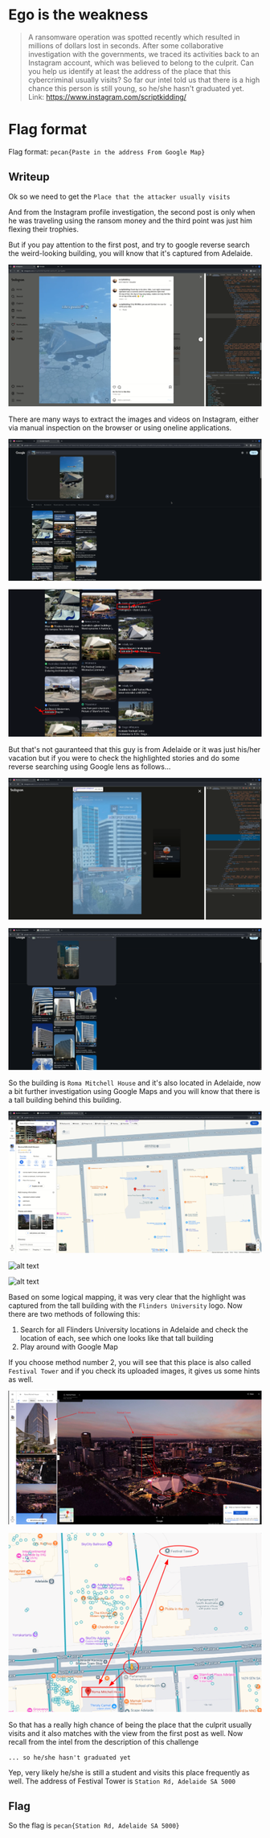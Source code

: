 # Ego is the weakness

> A ransomware operation was spotted recently which resulted in millions of dollars lost in seconds. After some collaborative investigation with the governments, we traced its activities back to an Instagram account, which was believed to belong to the culprit. Can you help us identify at least the address of the place that this cybercriminal usually visits? So far our intel told us that there is a high chance this person is still young, so he/she hasn't graduated yet.
> Link: https://www.instagram.com/scriptkidding/

# Flag format

Flag format: `pecan{Paste in the address From Google Map}`

## Writeup

Ok so we need to get the `Place that the attacker usually visits`

And from the Instagram profile investigation, the second post is only when he was traveling using the ransom money and the third point was just him flexing their trophies.

But if you pay attention to the first post, and try to google reverse search the weird-looking building, you will know that it's captured from Adelaide.

![alt text](.imgs/image.png)

There are many ways to extract the images and videos on Instagram, either via manual inspection on the browser or using oneline applications.

![alt text](.imgs/captured.png)

![alt text](.imgs/2.png)

But that's not gauranteed that this guy is from Adelaide or it was just his/her vacation but if you were to check the highlighted stories and do some reverse searching using Google lens as follows...

![alt text](.imgs/11.png)

![alt text](.imgs/roma.png)

So the building is `Roma Mitchell House` and it's also located in Adelaide, now a bit further investigation using Google Maps and you will know that there is a tall building behind this building.

![alt text](.imgs/3.png)

![alt text](.imgs/4.png)

![alt text](.imgs/4.gif)

Based on some logical mapping, it was very clear that the highlight was captured from the tall building with the `Flinders University` logo. Now there are two methods of following this:

1. Search for all Flinders University locations in Adelaide and check the location of each, see which one looks like that tall building
2. Play around with Google Map

If you choose method number 2, you will see that this place is also called `Festival Tower` and if you check its uploaded images, it gives us some hints as well.

![alt text](.imgs/5.png)

![alt text](.imgs/6.png)

So that has a really high chance of being the place that the culprit usually visits and it also matches with the view from the first post as well. Now recall from the intel from the description of this challenge

```
... so he/she hasn't graduated yet
```

Yep, very likely he/she is still a student and visits this place frequently as well. The address of Festival Tower is `Station Rd, Adelaide SA 5000`

## Flag

So the flag is `pecan{Station Rd, Adelaide SA 5000}`
